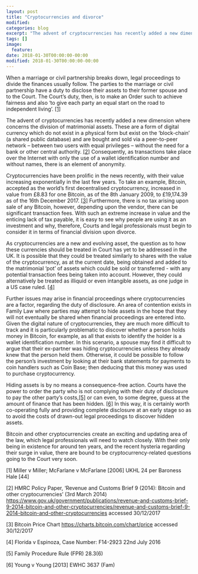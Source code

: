 ```yaml
---
layout: post
title: "Cryptocurrencies and divorce"
modified:
categories: blog
excerpt: "The advent of cryptocurrencies has recently added a new dimension where concerns the division of matrimonial assets, but how are they treated by a Court on divorce?"
tags: []
image:
  feature:
date: 2018-01-30T00:00:00-00:00
modified: 2018-01-30T00:00:00-00:00
---
```


When a marriage or civil partnership breaks down, legal proceedings to divide the finances usually follow. The parties to the marriage or civil partnership have a duty to disclose their assets to their former spouse and to the Court. The Court’s duty, then, is to make an Order such to achieve fairness and also ‘to give each party an equal start on the road to independent living’.  [[1]](#1)

The advent of cryptocurrencies has recently added a new dimension where concerns the division of matrimonial assets. These are a form of digital currency which do not exist in a physical form but exist on the ‘block-chain’ (a shared public database) and are bought and sold via a peer-to-peer network – between two users with equal privileges – without the need for a bank or other central authority. [[2]](#2)  Consequently, as transactions take place over the Internet with only the use of a wallet identification number and without names, there is an element of anonymity.

Cryptocurrencies have been prolific in the news recently, with their value increasing exponentially in the last few years. To take an example, Bitcoin, accepted as the world’s first decentralised cryptocurrency, increased in value from £8.83 for one Bitcoin, as of the 8th January 2009, to £19,174.39 as of the 16th December 2017. [[3]](#3) Furthermore, there is no tax arising upon sale of any Bitcoin, however, depending upon the vendor, there can be significant transaction fees. With such an extreme increase in value and the enticing lack of tax payable, it is easy to see why people are using it as an investment and why, therefore, Courts and legal professionals must begin to consider it in terms of financial division upon divorce.

As cryptocurrencies are a new and evolving asset, the question as to how these currencies should be treated in Court has yet to be addressed in the UK. It is possible that they could be treated similarly to shares with the value of the cryptocurrency, as at the current date, being obtained and added to the matrimonial ‘pot’ of assets which could be sold or transferred - with any potential transaction fees being taken into account. However, they could alternatively be treated as illiquid or even intangible assets, as one judge in a US case ruled. [[4]](#4)

Further issues may arise in financial proceedings where cryptocurrencies are a factor, regarding the duty of disclosure. An area of contention exists in Family Law where parties may attempt to hide assets in the hope that they will not eventually be shared when financial proceedings are entered into. Given the digital nature of cryptocurrencies, they are much more difficult to track and it is particularly problematic to discover whether a person holds money in Bitcoin, for example, as all that exists to identify the holder is a wallet identification number. In this scenario, a spouse may find it difficult to argue that their ex-partner was hiding cryptocurrencies unless they already knew that the person held them. Otherwise, it could be possible to follow the person’s investment by looking at their bank statements for payments to coin handlers such as Coin Base; then deducing that this money was used to purchase cryptocurrency. 

Hiding assets is by no means a consequence-free action. Courts have the power to order the party who is not complying with their duty of disclosure to pay the other party’s costs,[[5]](#5)  or can even, to some degree, guess at the amount of finance that has been hidden. [[6]](#6)  In this way, it is certainly worth co-operating fully and providing complete disclosure at an early stage so as to avoid the costs of drawn-out legal proceedings to discover hidden assets.

Bitcoin and other cryptocurrencies create an exciting and updating area of the law, which legal professionals will need to watch closely. With their only being in existence for around ten years, and the recent hysteria regarding their surge in value, there are bound to be cryptocurrency-related questions going to the Court very soon. 


<a name="1">[1]</a> Miller v Miller; McFarlane v McFarlane [2006] UKHL 24 per Baroness Hale [44]

<a name="2">[2]</a> HMRC Policy Paper, ‘Revenue and Customs Brief 9 (2014): Bitcoin and other cryptocurrencies’ (3rd March 2014) <https://www.gov.uk/government/publications/revenue-and-customs-brief-9-2014-bitcoin-and-other-cryptocurrencies/revenue-and-customs-brief-9-2014-bitcoin-and-other-cryptocurrencies> accessed 30/12/2017

<a name="3">[3]</a> Bitcoin Price Chart <https://charts.bitcoin.com/chart/price> accessed 30/12/2017

<a name="4">[4]</a> Florida v Espinoza, Case Number: F14-2923 22nd July 2016

<a name="5">[5]</a> Family Procedure Rule (FPR) 28.3(6)

<a name="6">[6]</a> Young v Young [2013] EWHC 3637 (Fam)


 

